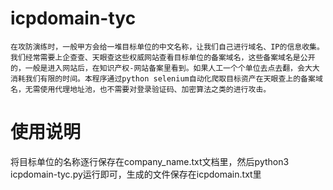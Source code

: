 # icpdomain-tyc
	在攻防演练时，一般甲方会给一堆目标单位的中文名称，让我们自己进行域名、IP的信息收集。我们经常需要上企查查、天眼查这些权威网站查看目标单位的备案域名，这些备案域名是公开的，一般是进入网站后，在知识产权-网站备案里看到。如果人工一个个单位去点去翻，会大大消耗我们有限的时间。本程序通过python selenium自动化爬取目标资产在天眼查上的备案域名，无需使用代理地址池，也不需要对登录验证码、加密算法之类的进行攻击。
# 使用说明
将目标单位的名称逐行保存在company_name.txt文档里，然后python3 icpdomain-tyc.py运行即可，生成的文件保存在icpdomain.txt里
